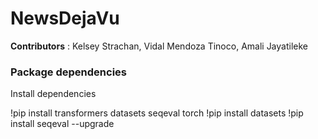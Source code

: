 # NewsDejaVu

**Contributors** : Kelsey Strachan, Vidal Mendoza Tinoco, Amali Jayatileke

### Package dependencies

Install dependencies

!pip install transformers datasets seqeval torch
!pip install datasets
!pip install seqeval --upgrade